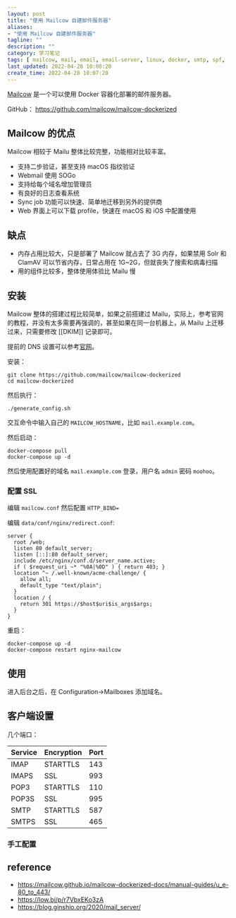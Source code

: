 ```yaml
---
layout: post
title: "使用 Mailcow 自建邮件服务器"
aliases:
- "使用 Mailcow 自建邮件服务器"
tagline: ""
description: ""
category: 学习笔记
tags: [ mailcow, mail, email, email-server, linux, docker, smtp, spf,  ]
last_updated: 2022-04-28 10:08:20
create_time: 2022-04-28 10:07:20
---
```


[Mailcow](https://mailcow.email/) 是一个可以使用 Docker 容器化部署的邮件服务器。

GitHub： <https://github.com/mailcow/mailcow-dockerized>

## Mailcow 的优点
Mailcow 相较于 Mailu 整体比较完整，功能相对比较丰富。

- 支持二步验证，甚至支持 macOS 指纹验证
- Webmail 使用 SOGo
- 支持给每个域名增加管理员
- 有良好的日志查看系统
- Sync job 功能可以快速、简单地迁移到另外的提供商
- Web 界面上可以下载 profile，快速在 macOS 和 iOS 中配置使用

## 缺点

- 内存占用比较大，只是部署了 Mailcow 就占去了 3G 内存，如果禁用 Solr 和 ClamAV 可以节省内存，日常占用在 1G~2G，但就丧失了搜索和病毒扫描
- 用的组件比较多，整体使用体验比 Mailu 慢

## 安装
Mailcow 整体的搭建过程比较简单，如果之前搭建过 Mailu，实际上，参考官网的教程，并没有太多需要再强调的，甚至如果在同一台机器上，从 Mailu 上迁移过来，只需要修改 [[DKIM]] 记录即可。

提前的 DNS 设置可以参考[官网](https://mailcow.github.io/mailcow-dockerized-docs/prerequisite/prerequisite-dns/)。

安装：

    git clone https://github.com/mailcow/mailcow-dockerized
    cd mailcow-dockerized

然后执行：

    ./generate_config.sh

交互命令中输入自己的 `MAILCOW_HOSTNAME`，比如 `mail.example.com`。

然后启动：

    docker-compose pull
    docker-compose up -d

然后使用配置好的域名 `mail.example.com` 登录，用户名 `admin` 密码 `moohoo`。

### 配置 SSL
编辑 `mailcow.conf` 然后配置 `HTTP_BIND=`

编辑 `data/conf/nginx/redirect.conf`:

```
server {
  root /web;
  listen 80 default_server;
  listen [::]:80 default_server;
  include /etc/nginx/conf.d/server_name.active;
  if ( $request_uri ~* "%0A|%0D" ) { return 403; }
  location ^~ /.well-known/acme-challenge/ {
    allow all;
    default_type "text/plain";
  }
  location / {
    return 301 https://$host$uri$is_args$args;
  }
}
```

重启：

    docker-compose up -d
    docker-compose restart nginx-mailcow

## 使用

进入后台之后，在 Configuration->Mailboxes 添加域名。


## 客户端设置

几个端口：

| Service | Encryption | Port |
| ------- | ---------- | ---- |
| IMAP    | STARTTLS   | 143  |
| IMAPS   | SSL        | 993  |
| POP3    | STARTTLS   | 110  |
| POP3S   | SSL        | 995  |
| SMTP    | STARTTLS   | 587  |
| SMTPS   | SSL        | 465  |

### 手工配置



## reference

- <https://mailcow.github.io/mailcow-dockerized-docs/manual-guides/u_e-80_to_443/>
- <https://low.bi/p/r7VbxEKo3zA>
- <https://blog.ginshio.org/2020/mail_server/>
